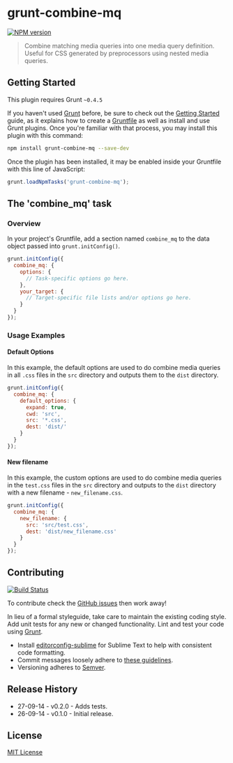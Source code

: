 # grunt-combine-mq
[![NPM version][npm-image]][npm-url]

> Combine matching media queries into one media query definition. Useful for CSS generated by preprocessors using nested media queries.

## Getting Started
This plugin requires Grunt `~0.4.5`

If you haven't used [Grunt](http://gruntjs.com/) before, be sure to check out the [Getting Started](http://gruntjs.com/getting-started) guide, as it explains how to create a [Gruntfile](http://gruntjs.com/sample-gruntfile) as well as install and use Grunt plugins. Once you're familiar with that process, you may install this plugin with this command:

```sh
npm install grunt-combine-mq --save-dev
```

Once the plugin has been installed, it may be enabled inside your Gruntfile with this line of JavaScript:

```js
grunt.loadNpmTasks('grunt-combine-mq');
```

## The 'combine_mq' task

### Overview
In your project's Gruntfile, add a section named `combine_mq` to the data object passed into `grunt.initConfig()`.

```js
grunt.initConfig({
  combine_mq: {
    options: {
      // Task-specific options go here.
    },
    your_target: {
      // Target-specific file lists and/or options go here.
    }
  }
});
```

### Usage Examples

#### Default Options
In this example, the default options are used to do combine media queries in all `.css` files in the `src` directory and outputs them to the `dist` directory.

```js
grunt.initConfig({
  combine_mq: {
    default_options: {
      expand: true,
      cwd: 'src',
      src: '*.css',
      dest: 'dist/'
    }
  }
});
```

#### New filename
In this example, the custom options are used to do combine media queries in the `test.css` files in the `src` directory and outputs to the `dist` directory with a new filename - `new_filename.css`.

```js
grunt.initConfig({
  combine_mq: {
    new_filename: {
      src: 'src/test.css',
      dest: 'dist/new_filename.css'
    }
  }
});

```

## Contributing
[![Build Status][travis-image]][travis-url]

To contribute check the [GitHub issues](https://github.com/buildingblocks/grunt-combine-mq/issues) then work away!

In lieu of a formal styleguide, take care to maintain the existing coding style. Add unit tests for any new or changed functionality. Lint and test your code using [Grunt](http://gruntjs.com/).

* Install [editorconfig-sublime](https://github.com/sindresorhus/editorconfig-sublime) for Sublime Text to help with consistent code formatting.
* Commit messages loosely adhere to [these guidelines](https://github.com/angular/angular.js/blob/master/CONTRIBUTING.md#commit).
* Versioning adheres to [Semver](http://semver.org).

## Release History
* 27-09-14 - v0.2.0 - Adds tests.
* 26-09-14 - v0.1.0 - Initial release.

## License
[MIT License](http://building-blocks.mit-license.org)

[npm-image]: https://badge.fury.io/js/grunt-combine-mq.svg
[npm-url]: https://npmjs.org/package/grunt-combine-mq
[travis-image]: https://travis-ci.org/frontendfriends/grunt-combine-mq.svg
[travis-url]: https://travis-ci.org/frontendfriends/grunt-combine-mq
